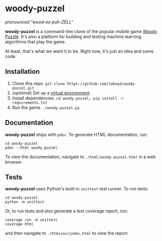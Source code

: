 # woody-puzzel

_pronounced "wood-ee puh-ZELL"_

**woody-puzzel** is a command-line clone of the popular mobile game
[Woody Puzzle][]. It's also a platform for building and testing machine
learning algorithms that play the game.

At least, that's what we *want* it to be. Right now, it's just an idea and some
code.

## Installation

 1. Clone this repo. `git clone https://github.com/loboyd/woody-puzzel.git`
 2. (*optional*) Set up a [virtual environment][].
 3. Install dependencies. `cd woody-puzzel; pip install -r requirements.txt`
 4. Run the game. `./woody-puzzel.py`

## Documentation

**woody-puzzel** ships with `pdoc`. To generate HTML documentation, run:

```
cd woody-puzzel
pdoc --html woody_puzzel
```

To view the documentation, navigate to `./html/woody-puzzel.html` in a web
browser.

## Tests

**woody-puzzel** uses Python's built-in `unittest` test runner. To run tests:

```
cd woody-puzzel
python -m unittest
```

Or, to run tests and also generate a test coverage report, run:

```
coverage run -m unittest
coverage html
```

and then navigate to `./htmlcov/index.html` to view the report.

[Woody Puzzle]: https://www.woodypuzzle.com/
[virtual environment]: https://realpython.com/python-virtual-environments-a-primer/
